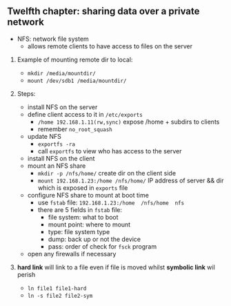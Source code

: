 <h2>Twelfth chapter: sharing data over a private network</h2>

- NFS: network file system
	* allows remote clients to have access to files on the server
 1. Example of mounting remote dir to local:
 	* `mkdir /media/mountdir/`
 	* `mount /dev/sdb1 /media/mountdir/`

 2. Steps:
 	- install NFS on the server
 	- define client access to it in `/etc/exports`
 		* `/home 192.168.1.11(rw,sync)` expose /home + subdirs to clients
 		* remember `no_root_squash`
 	- update NFS
 		* `exportfs -ra`
 		* call `exportfs` to view who has access to the server
 	- install NFS on the client
 	- mount an NFS share
 		- `mkdir -p /nfs/home/` create dir on the client side
		- `mount 192.168.1.23:/home /nfs/home/` IP address of server && dir which is
			exposed in `exports` file
 	- configure NFS share to mount at boot time
 		* use `fstab` file: `192.168.1.23:/home  /nfs/home  nfs`
 		* there are 5 fields in `fstab` file:
 			* file system: what to boot
 			* mount point: where to mount
 			* type: file system type
 			* dump: back up or not the device
 			* pass: order of check for `fsck` program
 	- open any firewalls if necessary

 3. **hard link** will link to a file even if file is moved whilst **symbolic link** wil perish
 	- `ln file1 file1-hard`
	- `ln -s file2 file2-sym`